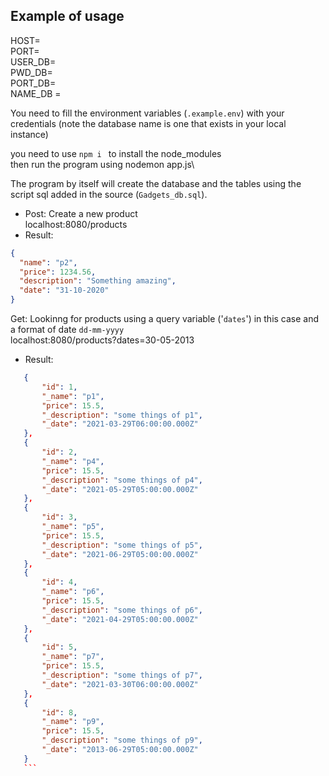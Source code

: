 ## Example of usage

HOST=\
PORT=\
USER_DB=\
PWD_DB=\
PORT_DB=\
NAME_DB =

You need to fill the environment variables (`.example.env`) with your credentials (note the database name is one that exists in your local instance)

you need to use `npm i ` to install the node_modules\
then run the program using nodemon app.js\

The program by itself will create the database and the tables using the script sql added in the source (`Gadgets_db.sql`).

- Post:
  Create a new product\
  localhost:8080/products
- Result:

```json
{
  "name": "p2",
  "price": 1234.56,
  "description": "Something amazing",
  "date": "31-10-2020"
}
```

Get: Lookinng for products using a query variable ('`dates`') in this case and a format of date `dd-mm-yyyy`\
localhost:8080/products?dates=30-05-2013

- Result:

````json
   {
       "id": 1,
       "_name": "p1",
       "price": 15.5,
       "_description": "some things of p1",
       "_date": "2021-03-29T06:00:00.000Z"
   },
   {
       "id": 2,
       "_name": "p4",
       "price": 15.5,
       "_description": "some things of p4",
       "_date": "2021-05-29T05:00:00.000Z"
   },
   {
       "id": 3,
       "_name": "p5",
       "price": 15.5,
       "_description": "some things of p5",
       "_date": "2021-06-29T05:00:00.000Z"
   },
   {
       "id": 4,
       "_name": "p6",
       "price": 15.5,
       "_description": "some things of p6",
       "_date": "2021-04-29T05:00:00.000Z"
   },
   {
       "id": 5,
       "_name": "p7",
       "price": 15.5,
       "_description": "some things of p7",
       "_date": "2021-03-30T06:00:00.000Z"
   },
   {
       "id": 8,
       "_name": "p9",
       "price": 15.5,
       "_description": "some things of p9",
       "_date": "2013-06-29T05:00:00.000Z"
   }
   ```
````
